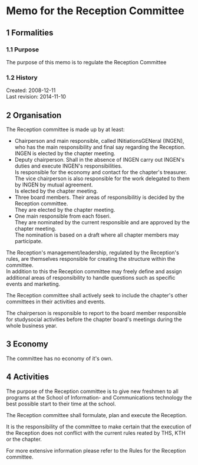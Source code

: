 # Memo for the Reception Committee

## 1 Formalities

### 1.1 Purpose

The purpose of this memo is to regulate the Reception Committee

### 1.2 History

Created: 2008-12-11  
Last revision: 2014-11-10

## 2 Organisation

The Reception committee is made up by at least:

- Chairperson and main responsible, called INitiationsGENeral (INGEN), who has the main responsibility and final say regarding the Reception.  
  INGEN is elected by the chapter meeting.  
- Deputy chairperson. Shall in the absence of INGEN carry out INGEN's duties and execute INGEN's responsibilities.  
  Is responsible for the economy and contact for the chapter's treasurer.  
  The vice chairperson is also responsible for the work delegated to them by INGEN by mutual agreement.  
  Is elected by the chapter meeting.  
- Three board members. Their areas of responsibilitiy is decided by the Reception committee.  
  They are elected by the chapter meeting.  
- One main responsible from each föseri.  
  They are nominated by the current responsible and are approved by the chapter meeting.  
  The nomination is based on a draft where all chapter members may participate.

The Reception's management/leadership, regulated by the Reception's rules, are themselves responsible for creating the structure within the committee.  
In addition to this the Reception committee may freely define and assign additional areas of responsibility to handle questions such as specific events and marketing.

The Reception committee shall actively seek to include the chapter's other committees in their activities and events.

The chairperson is responsible to report to the board member responsible for studysocial activities before the chapter board's meetings during the whole business year.

## 3 Economy

The committee has no economy of it's own.

## 4 Activities

The purpose of the Reception committee is to give new freshmen to all programs at the School of Information- and Communications technology the best possible start to their time at the school.

The Reception committee shall formulate, plan and execute the Reception.

It is the responsibility of the committee to make certain that the execution of the Reception does not conflict with the current rules reated by THS, KTH or the chapter.

For more extensive information please refer to the Rules for the Reception committee.
